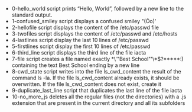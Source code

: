 - 0-hello_world script prints “Hello, World”, followed by a new line to the standard output.
- 1-confused_smiley script displays a confused smiley "(Ôo)'
- 2-hellofile script displays the content of the /etc/passwd file
- 3-twofiles script displays the content of /etc/passwd and /etc/hosts
- 4-lastlines script display the last 10 lines of /etc/passwd
- 5-firstlines script display the first 10 lines of /etc/passwd
- 6-third_line script displays the third line of the file iacta
- 7-file script  creates a file named exactly \*\\'"Best School"\'\\*$\?\*\*\*\*\*:) containing the text Best School ending by a new line
- 8-cwd_state script writes into the file ls_cwd_content the result of the command ls -la. If the file ls_cwd_content already exists, it should be overwritten. If the file ls_cwd_content does not exist, create it
- 9-duplicate_last_line script that duplicates the last line of the file iacta
- 10-no_more_js deletes all the regular files (not the directories) with a .js extension that are present in the current directory and all its subfolders
